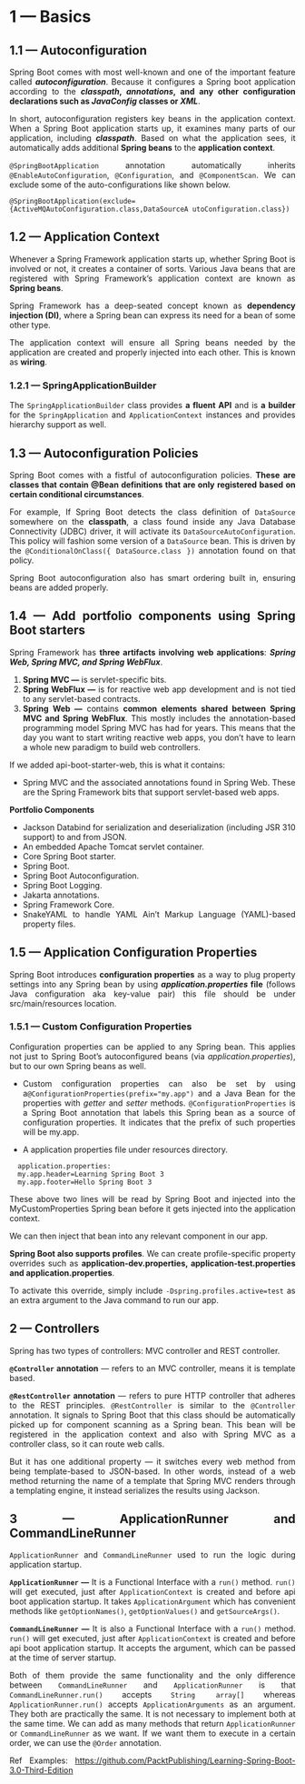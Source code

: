 <div style="text-align: justify">

# **1 — Basics**

## **1.1 — Autoconfiguration**

Spring Boot comes with most well-known  and one of the important feature 
called _**autoconfiguration**_. Because it configures a Spring boot application 
according to the **_classpath_, _annotations_, and any other configuration declarations 
such as _JavaConfig_ classes or _XML_**.

In short, autoconfiguration registers key beans in the application context. When a Spring Boot application starts up, it examines many parts of 
our application, including _**classpath**_. Based on what the application sees, 
it automatically adds additional **Spring beans** to the **application context**.

`@SpringBootApplication` annotation automatically inherits `@EnableAutoConfiguration`, 
`@Configuration`, and `@ComponentScan`. We can exclude some of the auto-configurations 
like shown below.

`@SpringBootApplication(exclude={ActiveMQAutoConfiguration.class,DataSourceA
utoConfiguration.class})`


## **1.2 — Application Context**

Whenever a Spring Framework application starts up, whether Spring Boot is 
involved or not, it creates a container of sorts. Various Java beans that 
are registered with Spring Framework’s application context are known as 
**Spring beans**.

Spring Framework has a deep-seated concept known as **dependency injection (DI)**, 
where a Spring bean can express its need for a bean of some other type.

The application context will ensure all Spring beans needed by the application are 
created and properly injected into each other. This is known as **wiring**.

### **1.2.1 — SpringApplicationBuilder**

The `SpringApplicationBuilder` class provides **a fluent API** and is **a builder** for
the `SpringApplication` and `ApplicationContext` instances and provides hierarchy support as well.


## **1.3 — Autoconfiguration Policies**


Spring Boot comes with a fistful of autoconfiguration policies. **These are classes 
that contain @Bean definitions that are only registered based on certain 
conditional circumstances**.

For example, If Spring Boot detects the class definition of `DataSource` somewhere 
on the **classpath**, a class found inside any Java Database Connectivity (JDBC) 
driver, it will activate its `DataSourceAutoConfiguration`. This policy will 
fashion some version of a `DataSource` bean. This is driven by the 
`@ConditionalOnClass({ DataSource.class })` annotation found on that policy.

Spring Boot autoconfiguration also has smart ordering built in, ensuring beans 
are added properly.

## **1.4 — Add portfolio components using Spring Boot starters**

Spring Framework has **three artifacts involving web applications**: 
_**Spring Web, Spring MVC, and Spring WebFlux**_. 

1. **Spring MVC —** is servlet-specific bits. 
2. **Spring WebFlux  —** is for reactive web app development and is not tied to any 
servlet-based contracts. 
3. **Spring Web —** contains **common elements shared between Spring MVC and Spring WebFlux**. 
This mostly includes the annotation-based programming model Spring MVC has had for 
years. This means that the day you want to start writing reactive web apps, 
you don’t have to learn a whole new paradigm to build web controllers.

If we added api-boot-starter-web, this is what it contains:
- Spring MVC and the associated annotations found in Spring Web. 
These are the Spring Framework bits that support servlet-based web apps.

**Portfolio Components** 

- Jackson Databind for serialization and deserialization 
(including JSR 310 support) to and from JSON.
- An embedded Apache Tomcat servlet container.
- Core Spring Boot starter.
- Spring Boot.
- Spring Boot Autoconfiguration.
- Spring Boot Logging.
- Jakarta annotations.
- Spring Framework Core.
- SnakeYAML to handle YAML Ain’t Markup Language (YAML)-based property files.

## **1.5 — Application Configuration Properties**

Spring Boot introduces **configuration properties** as a way to plug property 
settings into any Spring bean by using **_application.properties_ file** 
(follows Java configuration aka key-value pair) this file should be under
src/main/resources location.

### **1.5.1 — Custom Configuration Properties**

Configuration properties can be applied to any Spring bean. This applies not just 
to Spring Boot’s autoconfigured beans (via _application.properties_), but to our 
own Spring beans as well. 

- Custom configuration properties can also be set 
by using a`@ConfigurationProperties(prefix="my.app")` and a Java Bean for the 
properties with _getter_ and _setter_ methods. `@ConfigurationProperties` is a 
Spring Boot annotation that labels this Spring bean as a source of configuration 
properties. It indicates that the prefix of such properties will be my.app.

- A application properties file under resources directory.
```
  application.properties:
  my.app.header=Learning Spring Boot 3
  my.app.footer=Hello Spring Boot 3
```

These above two lines will be read by Spring Boot and injected into the 
MyCustomProperties Spring bean before it gets injected into the application 
context. 

We can then inject that bean into any relevant component in our app.

**Spring Boot also supports profiles**. We can create profile-specific 
property overrides such as **application-dev.properties, application-test.properties
and application.properties**.

To activate this override, simply include `-Dspring.profiles.active=test` as an 
extra argument to the Java command to run our app.

## **2 — Controllers**

Spring has two types of controllers: MVC controller and REST controller.

**`@Controller` annotation** — refers to an MVC controller, means it is template based.


**`@RestController` annotation** — refers to pure HTTP controller that adheres to the REST principles.
`@RestController` is similar to the `@Controller` annotation. 
It signals to Spring Boot that this class should be automatically picked up for 
component scanning as a Spring bean. This bean will be registered in the 
application context and also with Spring MVC as a controller class, so it can 
route web calls.

But it has one additional property — it switches every web method from being 
template-based to JSON-based. In other words, instead of a web method returning 
the name of a template that Spring MVC renders through a templating engine, 
it instead serializes the results using Jackson.

## **3 — ApplicationRunner and CommandLineRunner**

`ApplicationRunner` and `CommandLineRunner` used to run the logic during application startup. 

**`ApplicationRunner` —** It is a Functional Interface with a `run()` method.
`run()` will get executed, just after `ApplicationContext` is created and before 
api boot application startup. It takes `ApplicationArgument` which has 
convenient methods like `getOptionNames()`, `getOptionValues()` and `getSourceArgs()`.

**`CommandLineRunner` —** It is also a Functional Interface with a `run()` method.
`run()` will get executed, just after `ApplicationContext` is created and before
api boot application startup. It accepts the argument, which can be passed at the 
time of server startup.

Both of them provide the same functionality and the only difference between 
`CommandLineRunner` and `ApplicationRunner` is that 
`CommandLineRunner.run()` accepts `String array[]` 
whereas `ApplicationRunner.run()` accepts `ApplicationArguments` as an argument.
They both are practically the same. It is not necessary to implement both at
the same time. We can add as many methods that return 
`ApplicationRunner` or `CommandLineRunner` as we want.
If we want them to execute in a certain order, we can use the `@Order` annotation.



Ref Examples: https://github.com/PacktPublishing/Learning-Spring-Boot-3.0-Third-Edition
</div>